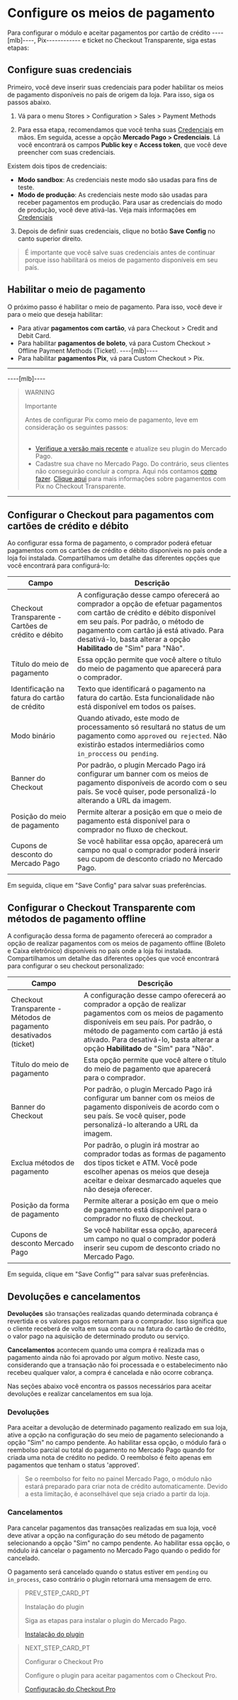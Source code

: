 # Configure os meios de pagamento

Para configurar o módulo e aceitar pagamentos por cartão de crédito ----[mlb]----, Pix------------ e ticket no Checkout Transparente, siga estas etapas:

## Configure suas credenciais

Primeiro, você deve inserir suas credenciais para poder habilitar os meios de pagamento disponíveis no país de origem da loja. Para isso, siga os passos abaixo.

1. Vá para o menu Stores > Configuration > Sales > Payment Methods

2. Para essa etapa, recomendamos que você tenha suas [Credenciais]([FAKER][CREDENTIALS][URL]) em mãos. Em seguida, acesse a opção **Mercado Pago > Credenciais**. Lá você encontrará os campos **Public key** e **Access token**, que você deve preencher com suas credenciais.

Existem dois tipos de credenciais:

* **Modo sandbox**: As credenciais neste modo são usadas para fins de teste.
* **Modo de produção**: As credenciais neste modo são usadas para receber pagamentos em produção. Para usar as credenciais do modo de produção, você deve ativá-las. Veja mais informações em [Credenciais](https://www.mercadopago[FAKER][URL][DOMAIN]/developers/pt/guides/resources/credentials)

3. Depois de definir suas credenciais, clique no botão **Save Config** no canto superior direito.

> É importante que você salve suas credenciais antes de continuar porque isso habilitará os meios de pagamento disponíveis em seu país.

## Habilitar o meio de pagamento

O próximo passo é habilitar o meio de pagamento. Para isso, você deve ir para o meio que deseja habilitar:

* Para ativar **pagamentos com cartão**, vá para Checkout > Credit and Debit Card.
* Para habilitar **pagamentos de boleto**, vá para Custom Checkout > Offline Payment Methods (Ticket).
----[mlb]----
* Para habilitar **pagamentos Pix**, vá para Custom Checkout > Pix.
------------

----[mlb]----
> WARNING
>
> Importante
>
> Antes de configurar Pix como meio de pagamento, leve em consideração os seguintes passos: <br/> <br/>
> * [Verifique a versão mais recente](https://marketplace.magento.com/mercadopago-core.html#product.info.details.release_notes) e atualize seu plugin do Mercado Pago. <br>
> * Cadastre sua chave no Mercado Pago. Do contrário, seus clientes não conseguirão concluir a compra. Aqui nós contamos [como fazer](https://www.mercadopago.com.br/stop/pix?url=https%3A%2F%2Fwww.mercadopago.com.br%2Fadmin-pix-keys%2Fmy-keys&authentication_mode=required).
> [Clique aqui](https://www.mercadopago[FAKER][URL][DOMAIN]/developers/pt/guides/online-payments/checkout-api/receiving-payment-by-pix) para mais informações sobre pagamentos com Pix no Checkout Transparente. 
------------

## Configurar o Checkout para pagamentos com cartões de crédito e débito

Ao configurar essa forma de pagamento, o comprador poderá efetuar pagamentos com os cartões de crédito e débito disponíveis no país onde a loja foi instalada.
Compartilhamos um detalhe das diferentes opções que você encontrará para configurá-lo:


| Campo | Descrição
| --- | --- |
| Checkout Transparente - Cartões de crédito e débito | A configuração desse campo oferecerá ao comprador a opção de efetuar pagamentos com cartão de crédito e débito disponível em seu país. Por padrão, o método de pagamento com cartão já está ativado. Para desativá-lo, basta alterar a opção **Habilitado** de "Sim" para "Não". |
| Título do meio de pagamento | Essa opção permite que você altere o título do meio de pagamento que aparecerá para o comprador. |
| Identificação na fatura do cartão de crédito | Texto que identificará o pagamento na fatura do cartão. Esta funcionalidade não está disponível em todos os países. |
| Modo binário | Quando ativado, este modo de processamento só resultará no status de um pagamento como `approved` ou` rejected`. Não existirão estados intermediários como `in_proccess` ou` pending`. |
| Banner do Checkout | Por padrão, o plugin Mercado Pago irá configurar um banner com os meios de pagamento disponíveis de acordo com o seu país. Se você quiser, pode personalizá-lo alterando a URL da imagem. |
| Posição do meio de pagamento | Permite alterar a posição em que o meio de pagamento está disponível para o comprador no fluxo de checkout. |
| Cupons de desconto do Mercado Pago | Se você habilitar essa opção, aparecerá um campo no qual o comprador poderá inserir seu cupom de desconto criado no Mercado Pago. |

Em seguida, clique em "Save Config" para salvar suas preferências.


## Configurar o Checkout Transparente com métodos de pagamento offline

A configuração dessa forma de pagamento oferecerá ao comprador a opção de realizar pagamentos com os meios de pagamento offline (Boleto e Caixa eletrônico) disponíveis no país onde a loja foi instalada.
Compartilhamos um detalhe das diferentes opções que você encontrará para configurar o seu checkout personalizado:

| Campo | Descrição
| --- | --- |
| Checkout Transparente - Métodos de pagamento desativados (ticket) | A configuração desse campo oferecerá ao comprador a opção de realizar pagamentos com os meios de pagamento disponíveis em seu país. Por padrão, o método de pagamento com cartão já está ativado. Para desativá-lo, basta alterar a opção **Habilitado** de "Sim" para "Não". |
| Título do meio de pagamento | Esta opção permite que você altere o título do meio de pagamento que aparecerá para o comprador. |
| Banner do Checkout | Por padrão, o plugin Mercado Pago irá configurar um banner com os meios de pagamento disponíveis de acordo com o seu país. Se você quiser, pode personalizá-lo alterando a URL da imagem. |
| Exclua métodos de pagamento | Por padrão, o plugin irá mostrar ao comprador todas as formas de pagamento dos tipos ticket e ATM. Você pode escolher apenas os meios que deseja aceitar e deixar desmarcado aqueles que não deseja oferecer. |
| Posição da forma de pagamento | Permite alterar a posição em que o meio de pagamento está disponível para o comprador no fluxo de checkout. |
| Cupons de desconto Mercado Pago | Se você habilitar essa opção, aparecerá um campo no qual o comprador poderá inserir seu cupom de desconto criado no Mercado Pago. |

Em seguida, clique em "Save Config”" para salvar suas preferências.

## Devoluções e cancelamentos

**Devoluções** são transações realizadas quando determinada cobrança é revertida e os valores pagos retornam para o comprador. Isso significa que o cliente receberá de volta em sua conta ou na fatura do cartão de crédito, o valor pago na aquisição de determinado produto ou serviço.

**Cancelamentos** acontecem quando uma compra é realizada mas o pagamento ainda não foi aprovado por algum motivo. Neste caso, considerando que a transação não foi processada e o estabelecimento não recebeu qualquer valor, a compra é cancelada e não ocorre cobrança.

Nas seções abaixo você encontra os passos necessários para aceitar devoluções e realizar cancelamentos em sua loja.

### Devoluções
Para aceitar a devolução de determinado pagamento realizado em sua loja, ative a opção na configuração do seu meio de pagamento selecionando a opção "Sim" no campo pendente. Ao habilitar essa opção, o módulo fará o reembolso parcial ou total do pagamento no Mercado Pago quando for criada uma nota de crédito no pedido. O reembolso é feito apenas em pagamentos que tenham o status 'approved'.

> Se o reembolso for feito no painel Mercado Pago, o módulo não estará preparado para criar nota de crédito automaticamente. Devido a esta limitação, é aconselhável que seja criado a partir da loja.

### Cancelamentos

Para cancelar pagamentos das transações realizadas em sua loja, você deve ativar a opção na configuração do seu método de pagamento selecionando a opção "Sim" no campo pendente. Ao habilitar essa opção, o módulo irá cancelar o pagamento no Mercado Pago quando o pedido for cancelado.

O pagamento será cancelado quando o status estiver em `pending` ou `in_process`, caso contrário o plugin retornará uma mensagem de erro.

> PREV_STEP_CARD_PT
>
> Instalação do plugin
>
> Siga as etapas para instalar o plugin do Mercado Pago.
>
> [Instalação do plugin](https://www.mercadopago[FAKER][URL][DOMAIN]/developers/pt/guides/plugins/magento-two/installation)

> NEXT_STEP_CARD_PT
>
> Configurar o Checkout Pro
>
> Configure o plugin para aceitar pagamentos com o Checkout Pro.
>
> [Configuração do Checkout Pro](https://www.mercadopago[FAKER][URL][DOMAIN]/developers/pt/guides/plugins/magento-two/checkout-pro-configuration)
